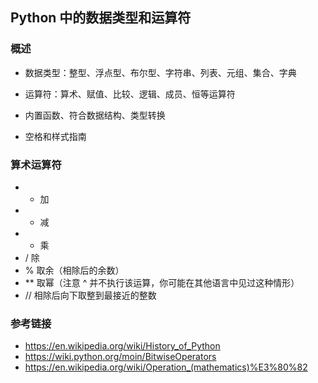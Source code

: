 Python 中的数据类型和运算符
---

### 概述

- 数据类型：整型、浮点型、布尔型、字符串、列表、元组、集合、字典

- 运算符：算术、赋值、比较、逻辑、成员、恒等运算符

- 内置函数、符合数据结构、类型转换

- 空格和样式指南

### 算术运算符

- + 加
- - 减
- * 乘
- / 除
- % 取余（相除后的余数）
- ** 取幂（注意 ^ 并不执行该运算，你可能在其他语言中见过这种情形）
- // 相除后向下取整到最接近的整数

### 参考链接

- https://en.wikipedia.org/wiki/History_of_Python
- https://wiki.python.org/moin/BitwiseOperators
- https://en.wikipedia.org/wiki/Operation_(mathematics)%E3%80%82